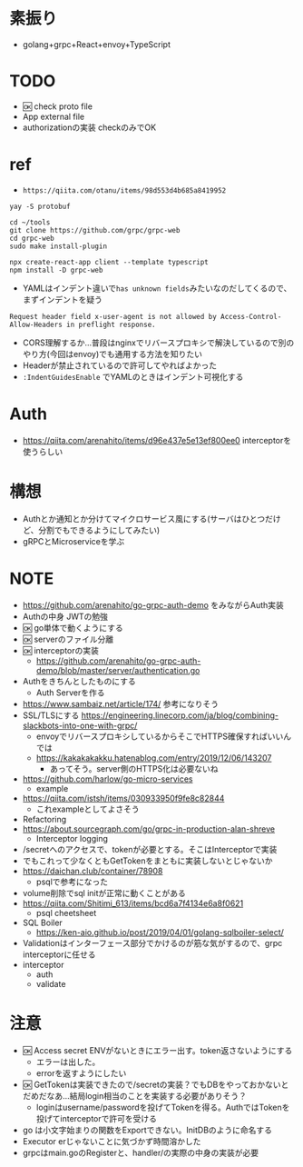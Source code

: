 # 素振り
- golang+grpc+React+envoy+TypeScript

# TODO
- :ok: check proto file
- App external file
- authorizationの実装 checkのみでOK

# ref
- `https://qiita.com/otanu/items/98d553d4b685a8419952`

```
yay -S protobuf

cd ~/tools
git clone https://github.com/grpc/grpc-web
cd grpc-web
sudo make install-plugin

npx create-react-app client --template typescript
npm install -D grpc-web
```
- YAMLはインデント違いで`has unknown fields`みたいなのだしてくるので、まずインデントを疑う
```
Request header field x-user-agent is not allowed by Access-Control-Allow-Headers in preflight response.
```
- CORS理解するか...普段はnginxでリバースプロキシで解決しているので別のやり方(今回はenvoy)でも通用する方法を知りたい
- Headerが禁止されているので許可してやればよかった
- `:IndentGuidesEnable` でYAMLのときはインデント可視化する

# Auth
- https://qiita.com/arenahito/items/d96e437e5e13ef800ee0 interceptorを使うらしい

# 構想
- Authとか通知とか分けてマイクロサービス風にする(サーバはひとつだけど、分割でもできるようにしてみたい)
- gRPCとMicroserviceを学ぶ

# NOTE
- https://github.com/arenahito/go-grpc-auth-demo をみながらAuth実装
- Authの中身 JWTの勉強
- :ok: go単体で動くようにする
- :ok: serverのファイル分離
- :ok: interceptorの実装
  - https://github.com/arenahito/go-grpc-auth-demo/blob/master/server/authentication.go
- Authをきちんとしたものにする
  - Auth Serverを作る
- https://www.sambaiz.net/article/174/ 参考になりそう
- SSL/TLSにする https://engineering.linecorp.com/ja/blog/combining-slackbots-into-one-with-grpc/
  - envoyでリバースプロキシしているからそこでHTTPS確保すればいいんでは
  - https://kakakakakku.hatenablog.com/entry/2019/12/06/143207
    - あってそう。server側のHTTPS化は必要ないね
- https://github.com/harlow/go-micro-services
  - example
- https://qiita.com/istsh/items/030933950f9fe8c82844
  - これexampleとしてよさそう
- Refactoring 
- https://about.sourcegraph.com/go/grpc-in-production-alan-shreve
  - Interceptor logging
- /secretへのアクセスで、tokenが必要とする。そこはInterceptorで実装
- でもこれって少なくともGetTokenをまともに実装しないとじゃないか
- https://daichan.club/container/78908
  - psqlで参考になった
- volume削除でsql initが正常に動くことがある
- https://qiita.com/Shitimi_613/items/bcd6a7f4134e6a8f0621
  - psql cheetsheet
- SQL Boiler
  - https://ken-aio.github.io/post/2019/04/01/golang-sqlboiler-select/
- Validationはインターフェース部分でかけるのが筋な気がするので、grpc interceptorに任せる
- interceptor
  - auth
  - validate

# 注意
- :ok: Access secret ENVがないときにエラー出す。token返さないようにする
  - エラーは出した。
  - errorを返すようにしたい
- :ok: GetTokenは実装できたので/secretの実装？でもDBをやっておかないとだめだなあ...結局login相当のことを実装する必要がありそう？
  - loginはusername/passwordを投げてTokenを得る。AuthではTokenを投げてinterceptorで許可を受ける
- go は小文字始まりの関数をExportできない。InitDBのように命名する
- Executor erじゃないことに気づかず時間溶かした
- grpcはmain.goのRegisterと、handler/の実際の中身の実装が必要
